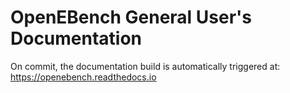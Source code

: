 # OpenEBench General User's Documentation

On commit, the documentation build is automatically triggered at: https://openebench.readthedocs.io
